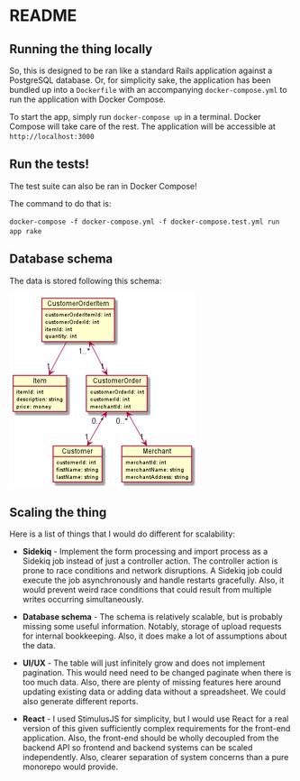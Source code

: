# README

## Running the thing locally

So, this is designed to be ran like a standard Rails application against a PostgreSQL
database. Or, for simplicity sake, the application has been bundled up into a `Dockerfile`
with an accompanying `docker-compose.yml` to run the application with Docker Compose.

To start the app, simply run `docker-compose up` in a terminal. Docker Compose will take
care of the rest. The application will be accessible at `http://localhost:3000`

## Run the tests!

The test suite can also be ran in Docker Compose!

The command to do that is:

`docker-compose -f docker-compose.yml -f docker-compose.test.yml run app rake`

## Database schema

The data is stored following this schema:

![Database schema](docs/schema.png?raw=true)

## Scaling the thing

Here is a list of things that I would do different for scalability:

* **Sidekiq** - Implement the form processing and import process as a Sidekiq job instead 
of just a controller action. The controller action is prone to race conditions and network
disruptions. A Sidekiq job could execute the job asynchronously and handle restarts gracefully.
Also, it would prevent weird race conditions that could result from multiple writes occurring simultaneously.

* **Database schema** - The schema is relatively scalable, but is probably missing some useful information. Notably,
storage of upload requests for internal bookkeeping. Also, it does make a lot of assumptions about the data.

* **UI/UX** - The table will just infinitely grow and does not implement pagination. This would need need to
be changed paginate when there is too much data. Also, there are plenty of missing features here around updating
existing data or adding data without a spreadsheet. We could also generate different reports.

* **React** - I used StimulusJS for simplicity, but I would use React for a real version of this given
sufficiently complex requirements for the front-end application. Also, the front-end should be wholly decoupled
from the backend API so frontend and backend systems can be scaled independently. Also, clearer separation
of system concerns than a pure monorepo would provide.